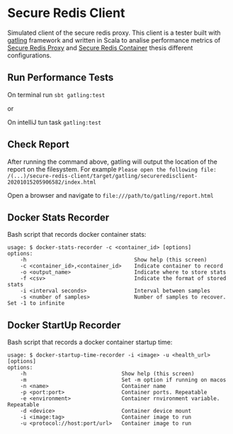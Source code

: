 # Secure Redis Client

Simulated client of the secure redis proxy. This client is a tester built with [gatling](https://gatling.io) framework and written in Scala to analise performance metrics of [Secure Redis Proxy](https://github.com/aanciaes/secure-redis-proxy) and [Secure Redis Container](https://github.com/aanciaes/secure-redis-container) thesis different configurations.

## Run Performance Tests

On terminal run `sbt gatling:test`

or

On intelliJ tun task `gatling:test`

## Check Report

After running the command above, gatling will output the location of the report on the filesystem. For example `Please open the following file: /(...)/secure-redis-client/target/gatling/secureredisclient-20201015205906582/index.html`

Open a browser and navigate to `file:///path/to/gatling/report.html`

## Docker Stats Recorder

Bash script that records docker container stats:

```
usage: $ docker-stats-recorder -c <container_id> [options]
options:
    -h                                  Show help (this screen)
    -c <container_id>,<container_id>    Indicate container to record
    -o <output_name>                    Indicate where to store stats
    -f <csv>                            Indicate the format of stored stats
    -i <interval seconds>               Interval between samples
    -s <number of samples>              Number of samples to recover. Set -1 to infinite
```

## Docker StartUp Recorder

Bash script that records a docker container startup time:

```
usage: $ docker-startup-time-recorder -i <image> -u <health_url> [options]
options:
    -h                              Show help (this screen)
    -m                              Set -m option if running on macos
    -n <name>                       Container name
    -p <port:port>                  Container ports. Repeatable
    -e <environment>                Container rnvironment variable. Repeatable
    -d <device>                     Container device mount
    -i <image:tag>                  Container image to run
    -u <protocol://host:port/url>   Container image to run
```
